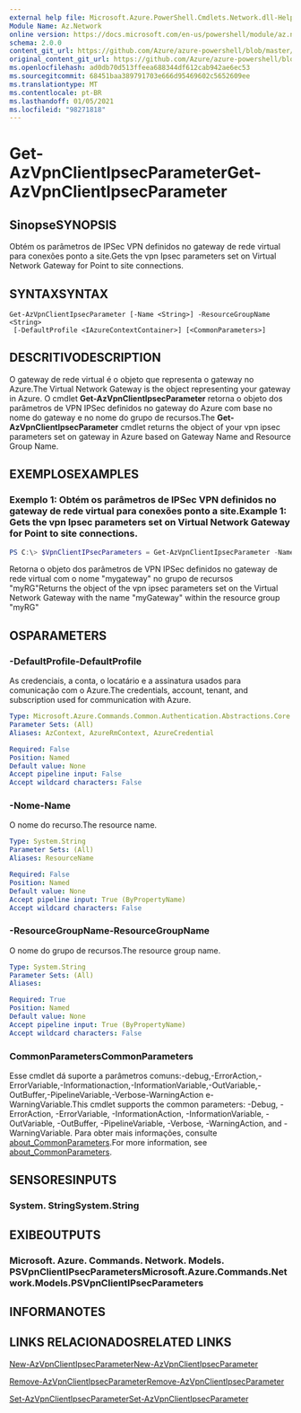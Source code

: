 ```yaml
---
external help file: Microsoft.Azure.PowerShell.Cmdlets.Network.dll-Help.xml
Module Name: Az.Network
online version: https://docs.microsoft.com/en-us/powershell/module/az.network/get-azvpnclientipsecparameter
schema: 2.0.0
content_git_url: https://github.com/Azure/azure-powershell/blob/master/src/Network/Network/help/Get-AzVpnClientIpsecParameter.md
original_content_git_url: https://github.com/Azure/azure-powershell/blob/master/src/Network/Network/help/Get-AzVpnClientIpsecParameter.md
ms.openlocfilehash: ad0db70d513ffeea688344df612cab942ae6ec53
ms.sourcegitcommit: 68451baa389791703e666d95469602c5652609ee
ms.translationtype: MT
ms.contentlocale: pt-BR
ms.lasthandoff: 01/05/2021
ms.locfileid: "98271818"
---
```

# <span data-ttu-id="18699-101">Get-AzVpnClientIpsecParameter</span><span class="sxs-lookup"><span data-stu-id="18699-101">Get-AzVpnClientIpsecParameter</span></span>

## <span data-ttu-id="18699-102">Sinopse</span><span class="sxs-lookup"><span data-stu-id="18699-102">SYNOPSIS</span></span>
<span data-ttu-id="18699-103">Obtém os parâmetros de IPSec VPN definidos no gateway de rede virtual para conexões ponto a site.</span><span class="sxs-lookup"><span data-stu-id="18699-103">Gets the vpn Ipsec parameters set on Virtual Network Gateway for Point to site connections.</span></span>

## <span data-ttu-id="18699-104">SYNTAX</span><span class="sxs-lookup"><span data-stu-id="18699-104">SYNTAX</span></span>

```
Get-AzVpnClientIpsecParameter [-Name <String>] -ResourceGroupName <String>
 [-DefaultProfile <IAzureContextContainer>] [<CommonParameters>]
```

## <span data-ttu-id="18699-105">DESCRITIVO</span><span class="sxs-lookup"><span data-stu-id="18699-105">DESCRIPTION</span></span>
<span data-ttu-id="18699-106">O gateway de rede virtual é o objeto que representa o gateway no Azure.</span><span class="sxs-lookup"><span data-stu-id="18699-106">The Virtual Network Gateway is the object representing your gateway in Azure.</span></span>
<span data-ttu-id="18699-107">O cmdlet **Get-AzVpnClientIpsecParameter** retorna o objeto dos parâmetros de VPN IPSec definidos no gateway do Azure com base no nome do gateway e no nome do grupo de recursos.</span><span class="sxs-lookup"><span data-stu-id="18699-107">The **Get-AzVpnClientIpsecParameter** cmdlet returns the object of your vpn ipsec parameters set on gateway in Azure based on Gateway Name and Resource Group Name.</span></span>

## <span data-ttu-id="18699-108">EXEMPLOS</span><span class="sxs-lookup"><span data-stu-id="18699-108">EXAMPLES</span></span>

### <span data-ttu-id="18699-109">Exemplo 1: Obtém os parâmetros de IPSec VPN definidos no gateway de rede virtual para conexões ponto a site.</span><span class="sxs-lookup"><span data-stu-id="18699-109">Example 1: Gets the vpn Ipsec parameters set on Virtual Network Gateway for Point to site connections.</span></span>
```powershell
PS C:\> $VpnClientIPsecParameters = Get-AzVpnClientIpsecParameter -Name myGateway -ResourceGroupName myRG
```

<span data-ttu-id="18699-110">Retorna o objeto dos parâmetros de VPN IPSec definidos no gateway de rede virtual com o nome "mygateway" no grupo de recursos "myRG"</span><span class="sxs-lookup"><span data-stu-id="18699-110">Returns the object of the vpn ipsec parameters set on the Virtual Network Gateway with the name "myGateway" within the resource group "myRG"</span></span>

## <span data-ttu-id="18699-111">OS</span><span class="sxs-lookup"><span data-stu-id="18699-111">PARAMETERS</span></span>

### <span data-ttu-id="18699-112">-DefaultProfile</span><span class="sxs-lookup"><span data-stu-id="18699-112">-DefaultProfile</span></span>
<span data-ttu-id="18699-113">As credenciais, a conta, o locatário e a assinatura usados para comunicação com o Azure.</span><span class="sxs-lookup"><span data-stu-id="18699-113">The credentials, account, tenant, and subscription used for communication with Azure.</span></span>

```yaml
Type: Microsoft.Azure.Commands.Common.Authentication.Abstractions.Core.IAzureContextContainer
Parameter Sets: (All)
Aliases: AzContext, AzureRmContext, AzureCredential

Required: False
Position: Named
Default value: None
Accept pipeline input: False
Accept wildcard characters: False
```

### <span data-ttu-id="18699-114">-Nome</span><span class="sxs-lookup"><span data-stu-id="18699-114">-Name</span></span>
<span data-ttu-id="18699-115">O nome do recurso.</span><span class="sxs-lookup"><span data-stu-id="18699-115">The resource name.</span></span>

```yaml
Type: System.String
Parameter Sets: (All)
Aliases: ResourceName

Required: False
Position: Named
Default value: None
Accept pipeline input: True (ByPropertyName)
Accept wildcard characters: False
```

### <span data-ttu-id="18699-116">-ResourceGroupName</span><span class="sxs-lookup"><span data-stu-id="18699-116">-ResourceGroupName</span></span>
<span data-ttu-id="18699-117">O nome do grupo de recursos.</span><span class="sxs-lookup"><span data-stu-id="18699-117">The resource group name.</span></span>

```yaml
Type: System.String
Parameter Sets: (All)
Aliases:

Required: True
Position: Named
Default value: None
Accept pipeline input: True (ByPropertyName)
Accept wildcard characters: False
```

### <span data-ttu-id="18699-118">CommonParameters</span><span class="sxs-lookup"><span data-stu-id="18699-118">CommonParameters</span></span>
<span data-ttu-id="18699-119">Esse cmdlet dá suporte a parâmetros comuns:-debug,-ErrorAction,-ErrorVariable,-Informationaction,-InformationVariable,-OutVariable,-OutBuffer,-PipelineVariable,-Verbose-WarningAction e-WarningVariable.</span><span class="sxs-lookup"><span data-stu-id="18699-119">This cmdlet supports the common parameters: -Debug, -ErrorAction, -ErrorVariable, -InformationAction, -InformationVariable, -OutVariable, -OutBuffer, -PipelineVariable, -Verbose, -WarningAction, and -WarningVariable.</span></span> <span data-ttu-id="18699-120">Para obter mais informações, consulte [about_CommonParameters](http://go.microsoft.com/fwlink/?LinkID=113216).</span><span class="sxs-lookup"><span data-stu-id="18699-120">For more information, see [about_CommonParameters](http://go.microsoft.com/fwlink/?LinkID=113216).</span></span>

## <span data-ttu-id="18699-121">SENSORES</span><span class="sxs-lookup"><span data-stu-id="18699-121">INPUTS</span></span>

### <span data-ttu-id="18699-122">System. String</span><span class="sxs-lookup"><span data-stu-id="18699-122">System.String</span></span>

## <span data-ttu-id="18699-123">EXIBE</span><span class="sxs-lookup"><span data-stu-id="18699-123">OUTPUTS</span></span>

### <span data-ttu-id="18699-124">Microsoft. Azure. Commands. Network. Models. PSVpnClientIPsecParameters</span><span class="sxs-lookup"><span data-stu-id="18699-124">Microsoft.Azure.Commands.Network.Models.PSVpnClientIPsecParameters</span></span>

## <span data-ttu-id="18699-125">INFORMA</span><span class="sxs-lookup"><span data-stu-id="18699-125">NOTES</span></span>

## <span data-ttu-id="18699-126">LINKS RELACIONADOS</span><span class="sxs-lookup"><span data-stu-id="18699-126">RELATED LINKS</span></span>

[<span data-ttu-id="18699-127">New-AzVpnClientIpsecParameter</span><span class="sxs-lookup"><span data-stu-id="18699-127">New-AzVpnClientIpsecParameter</span></span>](./New-AzVpnClientIpsecParameter.md)

[<span data-ttu-id="18699-128">Remove-AzVpnClientIpsecParameter</span><span class="sxs-lookup"><span data-stu-id="18699-128">Remove-AzVpnClientIpsecParameter</span></span>](./Remove-AzVpnClientIpsecParameter.md)

[<span data-ttu-id="18699-129">Set-AzVpnClientIpsecParameter</span><span class="sxs-lookup"><span data-stu-id="18699-129">Set-AzVpnClientIpsecParameter</span></span>](./Set-AzVpnClientIpsecParameter.md)
